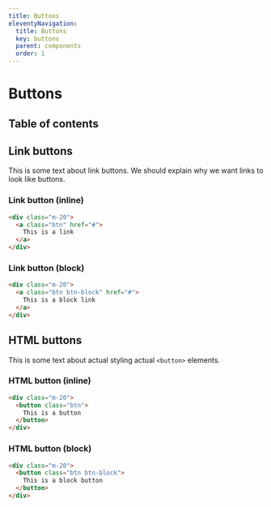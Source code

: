 ```yaml
---
title: Buttons
eleventyNavigation:
  title: Buttons
  key: buttons
  parent: components
  order: 1
---
```


# Buttons

## Table of contents

## Link buttons

This is some text about link buttons. We should explain why we want links to
look like buttons.

### Link button (inline)
```html
<div class="m-20">
  <a class="btn" href="#">
    This is a link
  </a>
</div>
```

### Link button (block)
```html
<div class="m-20">
  <a class="btn btn-block" href="#">
    This is a block link
  </a>
</div>
```

## HTML buttons

This is some text about actual styling actual `<button>` elements.

### HTML button (inline)
```html
<div class="m-20">
  <button class="btn">
    This is a button
  </button>
</div>
```

### HTML button (block)
```html
<div class="m-20">
  <button class="btn btn-block">
    This is a block button
  </button>
</div>
```
